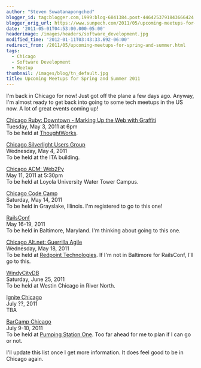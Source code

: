 ```yaml
---
author: "Steven Suwatanapongched"
blogger_id: tag:blogger.com,1999:blog-6841384.post-4464253791843666424
blogger_orig_url: https://www.sunpech.com/2011/05/upcoming-meetups-for-spring-and-summer.html
date: '2011-05-01T04:53:00.000-05:00'
headerimage: /images/headers/software_development.jpg
modified_time: '2012-01-11T03:43:33.692-06:00'
redirect_from: /2011/05/upcoming-meetups-for-spring-and-summer.html
tags:
  - Chicago
  - Software Development
  - Meetup
thumbnail: /images/blog/tn_default.jpg
title: Upcoming Meetups for Spring and Summer 2011
---
```


I'm back in Chicago for now! Just got off the plane a few days ago. Anyway, I'm almost ready to get back into going to some tech meetups in the US now. A lot of great events coming up!

[Chicago Ruby: Downtown - Marking Up the Web with Graffiti](https://www.meetup.com/ChicagoRuby/events/15462489/)\
Tuesday, May 3, 2011 at 6pm\
To be held at [ThoughtWorks](https://www.thoughtworks.com/).

[Chicago Silverlight Users Group](https://chicagosilverlight.eventbrite.com/)\
Wednesday, May 4, 2011\
To be held at the ITA building.

[Chicago ACM: Web2Py](https://www.chicagoacm.org/)\
May 11, 2011 at 5:30pm\
To be held at Loyola University Water Tower Campus.

[Chicago Code Camp](https://chicagocodecamp.com/)\
Saturday, May 14, 2011\
To be held in Grayslake, Illinois. I'm registered to go to this one!

[RailsConf](https://en.oreilly.com/rails2011)\
May 16-19, 2011\
To be held in Baltimore, Maryland. I'm thinking about going to this one.


[Chicago Alt.net: Guerrilla Agile](https://chicagoalt.net/event/may-2011-meeting-guerrilla-agile)\
Wednesday, May 18, 2011\
To be held at [Redpoint Technologies](https://www.redpointtech.com/). If I'm not in Baltimore for RailsConf, I'll go to this.

[WindyCityDB](https://windycitydb.org/)\
Saturday, June 25, 2011\
To be held at Westin Chicago in River North.

[Ignite Chicago](https://www.ignitechi.org/)\
July ??, 2011\
TBA

[BarCamp Chicago](https://barcampchicago.org/)\
July 9-10, 2011\
To be held at [Pumping Station One](https://pumpingstationone.org/). Too far ahead for me to plan if I can go or not.

I'll update this list once I get more information. It does feel good to be in Chicago again.